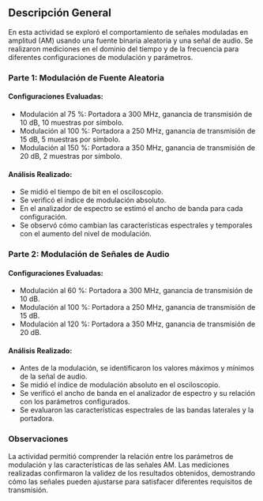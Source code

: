 ## Descripción General
En esta actividad se exploró el comportamiento de señales moduladas en amplitud (AM) usando una fuente binaria aleatoria y una señal de audio. Se realizaron mediciones en el dominio del tiempo y de la frecuencia para diferentes configuraciones de modulación y parámetros.

### Parte 1: Modulación de Fuente Aleatoria
#### Configuraciones Evaluadas:

  - Modulación al 75 %: Portadora a 300 MHz, ganancia de transmisión de 10 dB, 10 muestras por símbolo.
  - Modulación al 100 %: Portadora a 250 MHz, ganancia de transmisión de 15 dB, 5 muestras por símbolo.
  - Modulación al 150 %: Portadora a 350 MHz, ganancia de transmisión de 20 dB, 2 muestras por símbolo.
#### Análisis Realizado:

  - Se midió el tiempo de bit en el osciloscopio.
  - Se verificó el índice de modulación absoluto.
  - En el analizador de espectro se estimó el ancho de banda para cada configuración.
  - Se observó cómo cambian las características espectrales y temporales con el aumento del nivel de modulación.

### Parte 2: Modulación de Señales de Audio
#### Configuraciones Evaluadas:

  - Modulación al 60 %: Portadora a 300 MHz, ganancia de transmisión de 10 dB.
  - Modulación al 100 %: Portadora a 250 MHz, ganancia de transmisión de 15 dB.
  - Modulación al 120 %: Portadora a 350 MHz, ganancia de transmisión de 20 dB.

#### Análisis Realizado:

  - Antes de la modulación, se identificaron los valores máximos y mínimos de la señal de audio.
  - Se midió el índice de modulación absoluto en el osciloscopio.
  - Se verificó el ancho de banda en el analizador de espectro y su relación con los parámetros configurados.
  - Se evaluaron las características espectrales de las bandas laterales y la portadora.

### Observaciones
La actividad permitió comprender la relación entre los parámetros de modulación y las características de las señales AM. Las mediciones realizadas confirmaron la validez de los resultados obtenidos, demostrando cómo las señales pueden ajustarse para satisfacer diferentes requisitos de transmisión.

